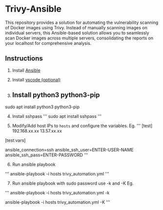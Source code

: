 # Trivy-Ansible 

This repository provides a solution for automating the vulnerability scanning of Docker images using Trivy. Instead of manually scanning images on individual servers, this Ansible-based solution allows you to seamlessly scan Docker images across multiple servers, consolidating the reports on your localhost for comprehensive analysis.

## Instructions

1. Install [Ansible](https://docs.ansible.com/ansible/latest/installation_guide/installation_distros.html#installing-ansible-on-ubuntu)

2. Install [vscode (optional)](https://code.visualstudio.com/download)
   
3. ## Install python3 python3-pip

sudo apt install python3 python3-pip

4. Install sshpass
'''
sudo apt install sshpass
'''

5. Modify/Add host IPs to `hosts` and configure the variables. Eg.
'''
[test]
192.168.xx.xx
13.57.xx.xx

[test:vars]

ansible_connection=ssh
ansible_ssh_user=ENTER-USER-NAME
ansible_ssh_pass=ENTER-PASSWORD
'''

6. Run ansible playbook

'''
ansible-playbook -i hosts trivy_automation.yml 
'''

7. Run ansible playbook with sudo password use -k and -K Eg.

'''
ansible-playbook -i hosts trivy_automation.yml -k

ansible-playbook -i hosts trivy_automation.yml -K
'''

